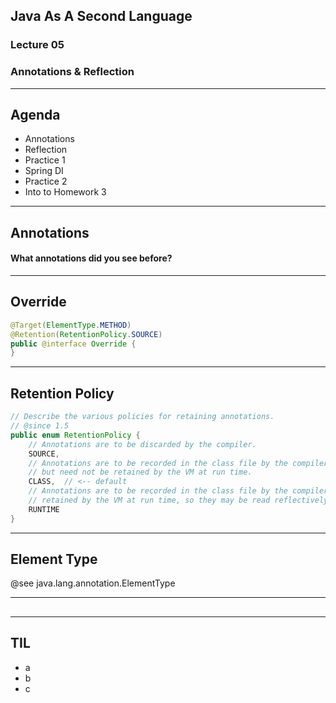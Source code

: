 ## Java As A Second Language
### Lecture 05
### Annotations & Reflection

---
## Agenda

- Annotations
- Reflection
- Practice 1
- Spring DI
- Practice 2
- Into to Homework 3


---
## Annotations
#### What annotations did you see before?


---
## Override
```java
@Target(ElementType.METHOD)
@Retention(RetentionPolicy.SOURCE)
public @interface Override {
}
```

---
## Retention Policy
```java
// Describe the various policies for retaining annotations.  
// @since 1.5 
public enum RetentionPolicy {
    // Annotations are to be discarded by the compiler.
    SOURCE,
    // Annotations are to be recorded in the class file by the compiler
    // but need not be retained by the VM at run time.
    CLASS,  // <-- default
    // Annotations are to be recorded in the class file by the compiler and
    // retained by the VM at run time, so they may be read reflectively.
    RUNTIME
}
```


---
## Element Type
@see java.lang.annotation.ElementType


---
## 
---
## TIL
- a
- b
- c
